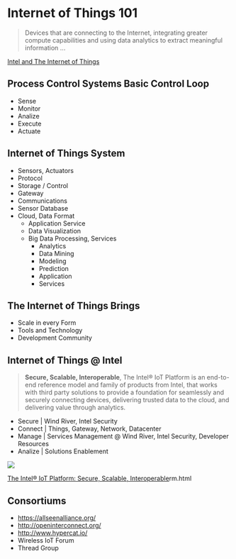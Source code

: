 Internet of Things 101
==

> Devices that are connecting to the Internet, integrating greater compute capabilities and using  data analytics to extract meaningful information ...

[Intel and The Internet of Things](https://newsroom.intel.com/docs/DOC-5224)

## Process Control Systems Basic Control Loop
* Sense
* Monitor
* Analize
* Execute
* Actuate

## Internet of Things System
* Sensors, Actuators
* Protocol
* Storage / Control
* Gateway
* Communications
* Sensor Database
* Cloud, Data Format
  * Application Service
  * Data Visualization
  * Big Data Processing, Services
    * Analytics
    * Data Mining
    * Modeling
    * Prediction
    * Application
    * Services

## The Internet of Things Brings
* Scale in every Form
* Tools and Technology
* Development Community

## Internet of Things @ Intel

> **Secure, Scalable, Interoperable**, The Intel® IoT Platform is an end-to-end reference model and family of products from Intel, that works with third party solutions to provide a foundation for seamlessly and securely connecting devices, delivering trusted data to the cloud, and delivering value through analytics.

* Secure | Wind River, Intel Security
* Connect | Things, Gateway, Network, Datacenter
* Manage | Services Management @ Wind River, Intel Security, Developer Resources
* Analize | Solutions Enablement

![](http://www.intel.com/content/dam/www/public/us/en/images/illustrations/iot-platform-infographic.jpg)

[The Intel® IoT Platform: Secure, Scalable, Interoperable](http://www.intel.com/content/www/us/en/internet-of-things/iot-platfo)rm.html

## Consortiums
* https://allseenalliance.org/
* http://openinterconnect.org/
* http://www.hypercat.io/
* Wireless IoT Forum
* Thread Group

